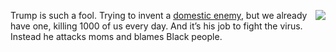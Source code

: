 <img src="http://scripting.com/images/2020/04/19/coronavirus.png" border="0" align="right">Trump is such a fool. Trying to invent a <a href="https://www.cnn.com/2019/03/04/politics/migrant-caravans-trump-immigration/index.html">domestic enemy</a>, but we already have one, killing 1000 of us every day. And it’s his job to fight the virus. Instead he attacks moms and blames Black people.
